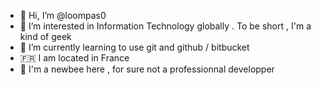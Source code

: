 - 👋 Hi, I’m @loompas0
- 👀 I’m interested in Information Technology globally . To be short , I'm a kind of geek
- 🌱 I’m currently learning to use git and github / bitbucket 
- :fr: I am located in France
- :beginner: I'm a newbee here , for sure not a professionnal developper

<!---
loompas0/loompas0 is a ✨ special ✨ repository because its `README.md` (this file) appears on your GitHub profile.
You can click the Preview link to take a look at your changes.
--->
